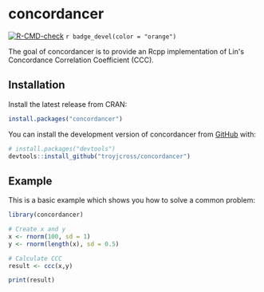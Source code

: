 
# concordancer

<!-- badges: start -->
[![R-CMD-check](https://github.com/troyjcross/concordancer/actions/workflows/R-CMD-check.yaml/badge.svg)](https://github.com/troyjcross/concordancer/actions/workflows/R-CMD-check.yaml)
`r badge_devel(color = "orange")`

<!-- badges: end -->

The goal of concordancer is to provide an Rcpp implementation of Lin's Concordance Correlation Coefficient (CCC).

## Installation

Install the latest release from CRAN:

``` r
install.packages("concordancer")
```

You can install the development version of concordancer from [GitHub](https://github.com/) with:

``` r
# install.packages("devtools")
devtools::install_github("troyjcross/concordancer")
```

## Example

This is a basic example which shows you how to solve a common problem:

``` r
library(concordancer)

# Create x and y
x <- rnorm(100, sd = 1)
y <- rnorm(length(x), sd = 0.5)

# Calculate CCC
result <- ccc(x,y)

print(result)

```

